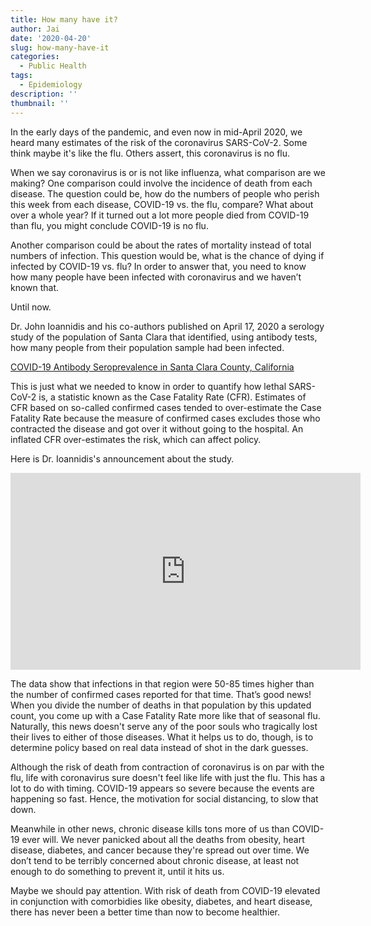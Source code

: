 ```yaml
---
title: How many have it?
author: Jai
date: '2020-04-20'
slug: how-many-have-it
categories:
  - Public Health
tags:
  - Epidemiology
description: ''
thumbnail: ''
---
```


In the early days of the pandemic, and even now in mid-April 2020, we heard many estimates of the risk of the coronavirus SARS-CoV-2. Some think maybe it's like the flu. Others assert, this coronavirus is no flu.

When we say coronavirus is or is not like influenza, what comparison are we making? One comparison could involve the incidence of death from each disease. The question could be, how do the numbers of people who perish this week from each disease, COVID-19 vs. the flu, compare? What about over a whole year? If it turned out a lot more people died from COVID-19 than flu, you might conclude COVID-19 is no flu.

Another comparison could be about the rates of mortality instead of total numbers of infection. This question would be, what is the chance of dying if infected by COVID-19 vs. flu? In order to answer that, you need to know how many people have been infected with coronavirus and we haven’t known that.

Until now.

Dr. John Ioannidis and his co-authors published on April 17, 2020 a serology study of the population of Santa Clara that identified, using antibody tests, how many people from their population sample had been infected.

[COVID-19 Antibody Seroprevalence in Santa Clara County, California](https://www.medrxiv.org/content/10.1101/2020.04.14.20062463v1?fbclid=IwAR0fkZ-Jq1dEYLSMM8uy2DMsd_hAzbXPc9_XZXDiUJXPphuWEiKT7xt_Brw)

This is just what we needed to know in order to quantify how lethal SARS-CoV-2 is, a statistic known as the Case Fatality Rate (CFR). Estimates of CFR based on so-called confirmed cases tended to over-estimate the Case Fatality Rate because the measure of confirmed cases excludes those who contracted the disease and got over it without going to the hospital. An inflated CFR over-estimates the risk, which can affect policy.

Here is Dr. Ioannidis's announcement about the study.

<iframe width="560" height="315" src="https://www.youtube.com/embed/jGUgrEfSgaU" frameborder="0" allowfullscreen></iframe>

The data show that infections in that region were 50-85 times higher than the number of confirmed cases reported for that time. That’s good news! When you divide the number of deaths in that population by this updated count, you come up with a Case Fatality Rate more like that of seasonal flu. Naturally, this news doesn't serve any of the poor souls who tragically lost their lives to either of those diseases. What it helps us to do, though, is to determine policy based on real data instead of shot in the dark guesses.

Although the risk of death from contraction of coronavirus is on par with the flu, life with coronavirus sure doesn't feel like life with just the flu. This has a lot to do with timing. COVID-19 appears so severe because the events are happening so fast. Hence, the motivation for social distancing, to slow that down.

Meanwhile in other news, chronic disease kills tons more of us than COVID-19 ever will. We never panicked about all the deaths from obesity, heart disease, diabetes, and cancer because they're spread out over time. We don’t tend to be terribly concerned about chronic disease, at least not enough to do something to prevent it, until it hits us.

Maybe we should pay attention. With risk of death from COVID-19 elevated in conjunction with comorbidies like obesity, diabetes, and heart disease, there has never been a better time than now to become healthier.